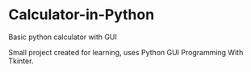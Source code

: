 # Calculator-in-Python
Basic python calculator with GUI

Small project created for learning, uses Python GUI Programming With Tkinter.
